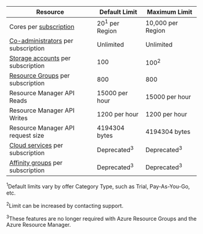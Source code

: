 Resource|Default Limit|Maximum Limit
---|---|---
Cores per [subscription](http://msdn.microsoft.com/zh-cn/library/azure/hh531793.aspx)|20<sup>1</sup> per Region|10,000 per Region
[Co-administrators](http://msdn.microsoft.com/zh-cn/library/azure/gg456328.aspx) per subscription|Unlimited|Unlimited
[Storage accounts](storage-create-storage-account) per subscription|100|100<sup>2</sup>
[Resource Groups](resource-group-overview) per subscription|800|800
Resource Manager API Reads|15000 per hour|15000 per hour
Resource Manager API Writes|1200 per hour|1200 per hour
Resource Manager API request size|4194304 bytes|4194304 bytes
[Cloud services](cloud-services-what-is) per subscription|Deprecated<sup>3</sup>|Deprecated<sup>3</sup>
[Affinity groups](virtual-networks-migrate-to-regional-vnet) per subscription|Deprecated<sup>3</sup>|Deprecated<sup>3</sup>

<sup>1</sup>Default limits vary by offer Category Type, such as Trial, Pay-As-You-Go,  etc.

<sup>2</sup>Limit can be increased by contacting support.

<sup>3</sup>These features are no longer required with Azure Resource Groups and the Azure Resource Manager.
